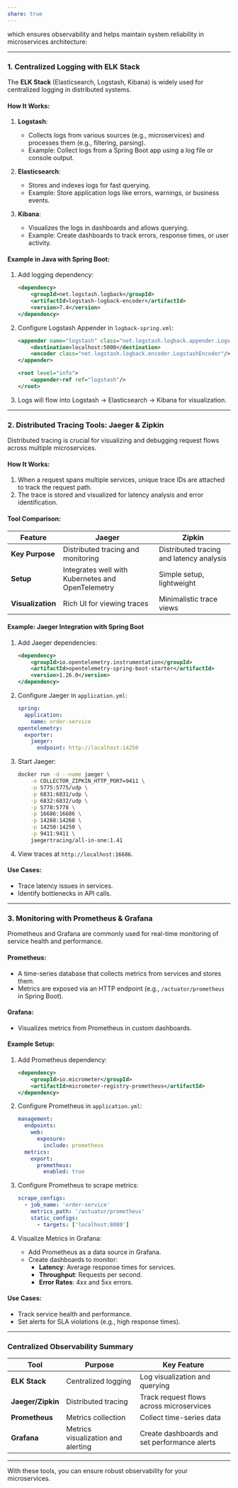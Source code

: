 ```yaml
---
share: true
---
```


which ensures observability and helps maintain system reliability in microservices architecture:

---

### **1. Centralized Logging with ELK Stack**
The **ELK Stack** (Elasticsearch, Logstash, Kibana) is widely used for centralized logging in distributed systems.

#### **How It Works**:
1. **Logstash**:
   - Collects logs from various sources (e.g., microservices) and processes them (e.g., filtering, parsing).
   - Example: Collect logs from a Spring Boot app using a log file or console output.

2. **Elasticsearch**:
   - Stores and indexes logs for fast querying.
   - Example: Store application logs like errors, warnings, or business events.

3. **Kibana**:
   - Visualizes the logs in dashboards and allows querying.
   - Example: Create dashboards to track errors, response times, or user activity.

#### **Example in Java with Spring Boot**:
1. Add logging dependency:
   ```xml
   <dependency>
       <groupId>net.logstash.logback</groupId>
       <artifactId>logstash-logback-encoder</artifactId>
       <version>7.4</version>
   </dependency>
   ```

2. Configure Logstash Appender in `logback-spring.xml`:
   ```xml
   <appender name="logstash" class="net.logstash.logback.appender.LogstashTcpSocketAppender">
       <destination>localhost:5000</destination>
       <encoder class="net.logstash.logback.encoder.LogstashEncoder"/>
   </appender>

   <root level="info">
       <appender-ref ref="logstash"/>
   </root>
   ```

3. Logs will flow into Logstash → Elasticsearch → Kibana for visualization.

---

### **2. Distributed Tracing Tools: Jaeger & Zipkin**
Distributed tracing is crucial for visualizing and debugging request flows across multiple microservices.

#### **How It Works**:
1. When a request spans multiple services, unique trace IDs are attached to track the request path.
2. The trace is stored and visualized for latency analysis and error identification.

#### **Tool Comparison**:
| **Feature**    | **Jaeger**                                | **Zipkin**                                |
|-----------------|-------------------------------------------|-------------------------------------------|
| **Key Purpose** | Distributed tracing and monitoring        | Distributed tracing and latency analysis  |
| **Setup**       | Integrates well with Kubernetes and OpenTelemetry | Simple setup, lightweight                |
| **Visualization** | Rich UI for viewing traces               | Minimalistic trace views                  |

#### **Example: Jaeger Integration with Spring Boot**
1. Add Jaeger dependencies:
   ```xml
   <dependency>
       <groupId>io.opentelemetry.instrumentation</groupId>
       <artifactId>opentelemetry-spring-boot-starter</artifactId>
       <version>1.26.0</version>
   </dependency>
   ```

2. Configure Jaeger in `application.yml`:
   ```yaml
   spring:
     application:
       name: order-service
   opentelemetry:
     exporter:
       jaeger:
         endpoint: http://localhost:14250
   ```

3. Start Jaeger:
   ```bash
   docker run -d --name jaeger \
       -e COLLECTOR_ZIPKIN_HTTP_PORT=9411 \
       -p 5775:5775/udp \
       -p 6831:6831/udp \
       -p 6832:6832/udp \
       -p 5778:5778 \
       -p 16686:16686 \
       -p 14268:14268 \
       -p 14250:14250 \
       -p 9411:9411 \
       jaegertracing/all-in-one:1.41
   ```

4. View traces at `http://localhost:16686`.

#### **Use Cases**:
- Trace latency issues in services.
- Identify bottlenecks in API calls.

---

### **3. Monitoring with Prometheus & Grafana**
Prometheus and Grafana are commonly used for real-time monitoring of service health and performance.

#### **Prometheus**:
- A time-series database that collects metrics from services and stores them.
- Metrics are exposed via an HTTP endpoint (e.g., `/actuator/prometheus` in Spring Boot).

#### **Grafana**:
- Visualizes metrics from Prometheus in custom dashboards.

#### **Example Setup**:
1. Add Prometheus dependency:
   ```xml
   <dependency>
       <groupId>io.micrometer</groupId>
       <artifactId>micrometer-registry-prometheus</artifactId>
   </dependency>
   ```

2. Configure Prometheus in `application.yml`:
   ```yaml
   management:
     endpoints:
       web:
         exposure:
           include: prometheus
     metrics:
       export:
         prometheus:
           enabled: true
   ```

3. Configure Prometheus to scrape metrics:
   ```yaml
   scrape_configs:
     - job_name: 'order-service'
       metrics_path: '/actuator/prometheus'
       static_configs:
         - targets: ['localhost:8080']
   ```

4. Visualize Metrics in Grafana:
   - Add Prometheus as a data source in Grafana.
   - Create dashboards to monitor:
     - **Latency**: Average response times for services.
     - **Throughput**: Requests per second.
     - **Error Rates**: 4xx and 5xx errors.

#### **Use Cases**:
- Track service health and performance.
- Set alerts for SLA violations (e.g., high response times).

---

### **Centralized Observability Summary**
| **Tool**         | **Purpose**                           | **Key Feature**                              |
|-------------------|---------------------------------------|----------------------------------------------|
| **ELK Stack**     | Centralized logging                  | Log visualization and querying               |
| **Jaeger/Zipkin** | Distributed tracing                  | Track request flows across microservices     |
| **Prometheus**    | Metrics collection                   | Collect time-series data                     |
| **Grafana**       | Metrics visualization and alerting   | Create dashboards and set performance alerts |

---

With these tools, you can ensure robust observability for your microservices.